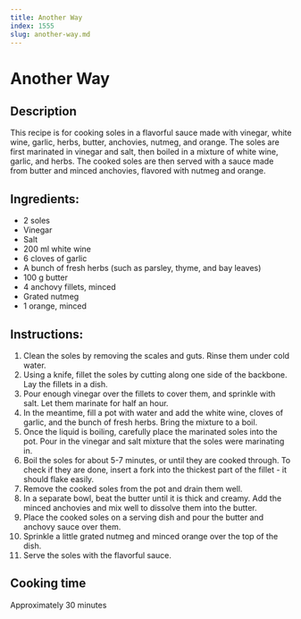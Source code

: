 ```yaml
---
title: Another Way
index: 1555
slug: another-way.md
---
```


# Another Way

## Description
This recipe is for cooking soles in a flavorful sauce made with vinegar, white wine, garlic, herbs, butter, anchovies, nutmeg, and orange. The soles are first marinated in vinegar and salt, then boiled in a mixture of white wine, garlic, and herbs. The cooked soles are then served with a sauce made from butter and minced anchovies, flavored with nutmeg and orange.

## Ingredients:
- 2 soles
- Vinegar
- Salt
- 200 ml white wine
- 6 cloves of garlic
- A bunch of fresh herbs (such as parsley, thyme, and bay leaves)
- 100 g butter
- 4 anchovy fillets, minced
- Grated nutmeg
- 1 orange, minced

## Instructions:
1. Clean the soles by removing the scales and guts. Rinse them under cold water.
2. Using a knife, fillet the soles by cutting along one side of the backbone. Lay the fillets in a dish.
3. Pour enough vinegar over the fillets to cover them, and sprinkle with salt. Let them marinate for half an hour.
4. In the meantime, fill a pot with water and add the white wine, cloves of garlic, and the bunch of fresh herbs. Bring the mixture to a boil.
5. Once the liquid is boiling, carefully place the marinated soles into the pot. Pour in the vinegar and salt mixture that the soles were marinating in.
6. Boil the soles for about 5-7 minutes, or until they are cooked through. To check if they are done, insert a fork into the thickest part of the fillet - it should flake easily.
7. Remove the cooked soles from the pot and drain them well.
8. In a separate bowl, beat the butter until it is thick and creamy. Add the minced anchovies and mix well to dissolve them into the butter.
9. Place the cooked soles on a serving dish and pour the butter and anchovy sauce over them.
10. Sprinkle a little grated nutmeg and minced orange over the top of the dish.
11. Serve the soles with the flavorful sauce.

## Cooking time
Approximately 30 minutes